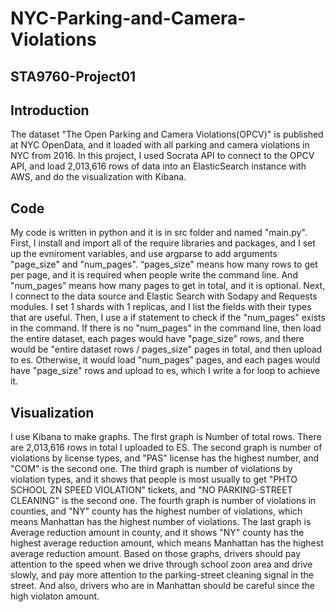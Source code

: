 # NYC-Parking-and-Camera-Violations
## STA9760-Project01
## Introduction 
The dataset "The Open Parking and Camera Violations(OPCV)" is published at NYC OpenData, and it loaded with all parking and camera violations in NYC from 2016. In this project, I used Socrata API to connect to the OPCV API, and load 2,013,616 rows of data into an ElasticSearch instance with AWS, and do the visualization with Kibana. 

## Code 
My code is written in python and it is in src folder and named "main.py". First, I install and import all of the require libraries and packages, and I set up the evniroment variables, and use argparse to add arguments "page_size" and "num_pages". “pages_size" means how many rows to get per page, and it is required when people write the command line. And "num_pages" means how many pages to get in total, and it is optional. Next, I connect to the data source and Elastic Search with Sodapy and Requests modules. I set 1 shards with 1 replicas, and I list the fields with their types that are useful. Then, I use a if statement to check if the "num_pages" exists in the command. If there is no "num_pages" in the command line, then load the entire dataset, each pages would have "page_size" rows, and there would be "entire dataset rows / pages_size" pages in total, and then upload to es. Otherwise, it would load "num_pages" pages, and each pages would have "page_size" rows and upload to es, which I write a for loop to achieve it.

## Visualization
I use Kibana to make graphs. The first graph is Number of total rows. There are 2,013,616 rows in total I uploaded to ES. The second graph is number of violations by license types, and "PAS" license has the highest number, and "COM" is the second one. The third graph is number of violations by violation types, and it shows that people is most usually to get "PHTO SCHOOL ZN SPEED VIOLATION" tickets, and "NO PARKING-STREET CLEANING" is the second one. The fourth graph is number of violations in counties, and "NY" county has the highest number of violations, which means Manhattan has the highest number of violations. The last graph is Average reduction amount in county, and it shows "NY" county has the highest average reduction amount, which means Manhattan has the highest average reduction amount. 
Based on those graphs, drivers should pay attention to the speed when we drive through school zoon area and drive slowly, and pay more attention to the parking-street cleaning signal in the street. And also, drivers who are in Manhattan should be careful since the high violaton amount. 
